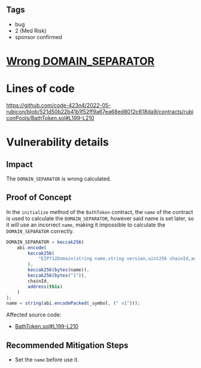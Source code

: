 ## Tags

- bug
- 2 (Med Risk)
- sponsor confirmed

# [Wrong DOMAIN_SEPARATOR](https://github.com/code-423n4/2022-05-rubicon-findings/issues/38) 

# Lines of code

https://github.com/code-423n4/2022-05-rubicon/blob/521d50b22b41b1f52ff9a67ea68ed8012c618da9/contracts/rubiconPools/BathToken.sol#L199-L210


# Vulnerability details

## Impact
The `DOMAIN_SEPARATOR` is wrong calculated.

## Proof of Concept

In the `initialize` method of the `BathToken` contract, the `name` of the contract is used to calculate the `DOMAIN_SEPARATOR`, however said name is set later, so it will use an incorrect `name`, making it impossible to calculate the `DOMAIN_SEPARATOR` correctly.

```javascript
DOMAIN_SEPARATOR = keccak256(
    abi.encode(
        keccak256(
            "EIP712Domain(string name,string version,uint256 chainId,address verifyingContract)"
        ),
        keccak256(bytes(name)),
        keccak256(bytes("1")),
        chainId,
        address(this)
    )
);
name = string(abi.encodePacked(_symbol, (" v1")));
```

Affected source code:
- [BathToken.sol#L199-L210](https://github.com/code-423n4/2022-05-rubicon/blob/521d50b22b41b1f52ff9a67ea68ed8012c618da9/contracts/rubiconPools/BathToken.sol#L199-L210)

## Recommended Mitigation Steps
- Set the `name` before use it.

